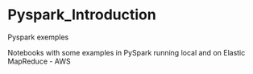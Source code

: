 # Pyspark_Introduction
Pyspark exemples

Notebooks with some examples in PySpark running local and on Elastic MapReduce - AWS

